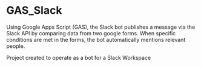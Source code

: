 # GAS_Slack
Using Google Apps Script (GAS), the Slack bot publishes a message via the Slack API by comparing data from two google forms. When specific conditions are met in the forms, the bot automatically mentions relevant people.

Project created to operate as a bot for a Slack Workspace
